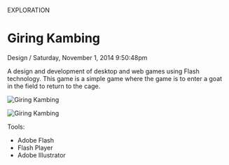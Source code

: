 <p class="type">EXPLORATION</p>

# Giring Kambing

<p class="meta">Design  /  Saturday, November 1, 2014 9:50:48pm</p>

A design and development of desktop and web games using Flash technology. This game is a simple game where the game is to enter a goat in the field to return to the cage.

![Giring Kambing](https://farooq-agent.web.app/assets/images/works/details/141-giring-kambing/kambing.jpg)

![Giring Kambing](https://farooq-agent.web.app/assets/images/works/details/141-giring-kambing/giring-kambing.jpg)

Tools:
- Adobe Flash
- Flash Player
- Adobe Illustrator

